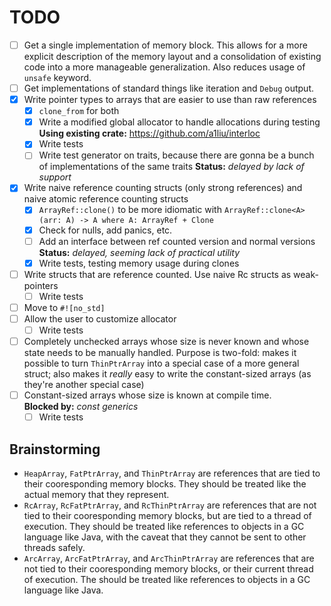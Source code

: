 # TODO
- [ ] Get a single implementation of memory block. This allows for
  a more explicit description of the memory layout and a consolidation of existing
  code into a more manageable generalization. Also reduces usage of `unsafe`
  keyword.
- [ ] Get implementations of standard things like iteration and `Debug` output.
- [X] Write pointer types to arrays that are easier to use than raw references
  - [X] `clone_from` for both  
  - [X] Write a modified global allocator to handle allocations during testing  
        **Using existing crate:** https://github.com/a1liu/interloc
  - [X] Write tests
  - [ ] Write test generator on traits, because there are gonna be a bunch of
    implementations of the same traits
    **Status:** *delayed by lack of support*
- [X] Write naive reference counting structs (only strong references) and naive
      atomic reference counting structs
  - [X] `ArrayRef::clone()` to be more idiomatic with `ArrayRef::clone<A>(arr: A) -> A where A: ArrayRef + Clone`
  - [X] Check for nulls, add panics, etc.
  - [ ] Add an interface between ref counted version and normal versions
    **Status:** *delayed, seeming lack of practical utility*
  - [X] Write tests, testing memory usage during clones
- [ ] Write structs that are reference counted. Use naive Rc structs as weak-pointers
  - [ ] Write tests
- [ ] Move to `#![no_std]`
- [ ] Allow the user to customize allocator
  - [ ] Write tests
- [ ] Completely unchecked arrays whose size is never known and whose state needs
  to be manually handled. Purpose is two-fold: makes it possible to turn `ThinPtrArray`
  into a special case of a more general struct; also makes it *really* easy to write
  the constant-sized arrays (as they're another special case)
- [ ] Constant-sized arrays whose size is known at compile time.  
      **Blocked by:** *const generics*
  - [ ] Write tests

## Brainstorming
-  `HeapArray`, `FatPtrArray`, and `ThinPtrArray` are references that are tied to
   their cooresponding memory blocks. They should be treated like the actual memory
   that they represent.
-  `RcArray`, `RcFatPtrArray`, and `RcThinPtrArray` are references that are not tied
   to their cooresponding memory blocks, but are tied to a thread of execution.
   They should be treated like references to objects in a GC language like Java,
   with the caveat that they cannot be sent to other threads safely.
-  `ArcArray`, `ArcFatPtrArray`, and `ArcThinPtrArray` are references that are not
   tied to their cooresponding memory blocks, or their current thread of execution.
   The should be treated like references to objects in a GC language like Java.
